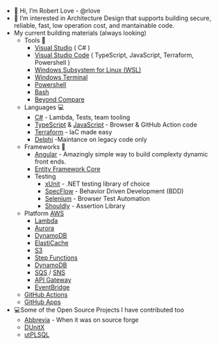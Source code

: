 - 👋 Hi, I’m Robert Love - @rlove
- 👀 I’m interested in Architecture Design that supports building secure, reliable, fast, low operation cost, and mantainable code.
- My current building materials (always looking)
  - Tools 🔨
    - [Visual Studio]() ( C# )
    - [Visual Studio Code]() ( TypeScript, JavaScript, Terraform, Powershell )
    - [Windows Subsystem for Linux (WSL)](https://docs.microsoft.com/en-us/windows/wsl/install-win10)
    - [Windows Terminal](https://github.com/microsoft/terminal)
    - [Powershell](https://docs.microsoft.com/en-us/powershell/)
    - [Bash](https://en.wikipedia.org/wiki/Bash_(Unix_shell))    
    - [Beyond Compare](https://www.scootersoftware.com/)
  - Languages 💻
    - [C#](https://docs.microsoft.com/en-us/dotnet/csharp/) - Lambda, Tests, team tooling
    - [TypeScript](https://www.typescriptlang.org/) & [JavaScript](https://developer.mozilla.org/en-US/docs/Web/JavaScript) - Browser & GitHub Action code
    - [Terraform](https://www.terraform.io/)  - IaC made easy
    - [Delphi](https://www.embarcadero.com/products/delphi) -Maintance on legacy code only
  - Frameworks 📐
    - [Angular](https://angular.io/) - Amazingly simple way to build complexty dynamic front ends.
    - [Entity Framework Core](https://docs.microsoft.com/en-us/ef/core/) 
    - Testing
      - [xUnit](https://xunit.net/) - .NET testing library of choice
      - [SpecFlow](https://specflow.org/) - Behavior Driven Development (BDD)
      - [Selenium](https://www.selenium.dev/) - Browser Test Automation
      - [Shouldly](https://github.com/shouldly/shouldly) - Assertion Library
   - Platform [AWS](https://aws.amazon.com/)
       - [Lambda](https://aws.amazon.com/lambda/)
       - [Aurora](https://aws.amazon.com/rds/aurora/)
       - [DynamoDB](https://aws.amazon.com/dynamodb)     
       - [ElastiCache](https://aws.amazon.com/elasticache)
       - [S3](https://aws.amazon.com/s3/)
       - [Step Functions](https://aws.amazon.com/step-functions/)
       - [DynamoDB](https://aws.amazon.com/dynamodb)
       - [SQS](https://aws.amazon.com/sqs/) / [SNS](https://aws.amazon.com/sns/)
       - [API Gateway](https://aws.amazon.com/api-gateway/)
       - [EventBridge](https://aws.amazon.com/eventbridge)
    - [GitHub Actions](https://docs.github.com/en/actions) 
    - [GitHub Apps](https://docs.github.com/en/developers/apps) 
- 💻Some of the Open Source Projects I have contributed too
   - [Abbrevia](https://github.com/TurboPack/Abbrevia) - When it was on source forge
   - [DUnitX](https://github.com/VSoftTechnologies/DUnitX)
   - [utPLSQL](https://github.com/utPLSQL/utPLSQL)
   



